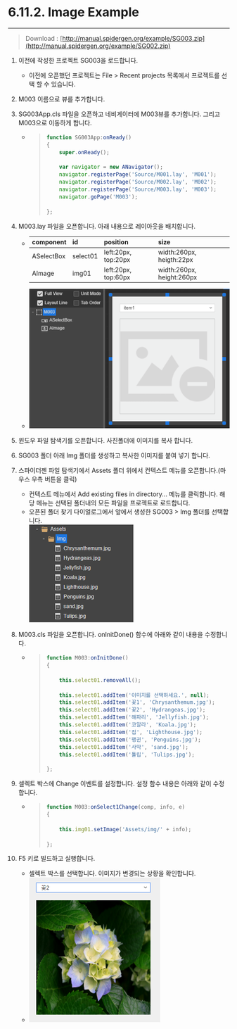 # 6.11.2. Image Example

---

> Download : [http://manual.spidergen.org/example/SG003.zip](http://manual.spidergen.org/example/SG002.zip)

1. 이전에 작성한 프로젝트 SG003을 로드합니다.
   * 이전에 오픈했던 프로젝트는 File &gt; Recent projects  목록에서 프로젝트를 선택 할 수 있습니다.
2. M003 이름으로 뷰를 추가합니다.
3. SG003App.cls 파일을 오픈하고 네비게이터에 M003뷰를 추가합니다. 그리고 M003으로 이동하게 합니다.
   * > ```js
     > function SG003App:onReady()
     > {
     >     super.onReady();
     >
     >     var navigator = new ANavigator();
     >     navigator.registerPage('Source/M001.lay', 'M001');
     >     navigator.registerPage('Source/M002.lay', 'M002');
     >     navigator.registerPage('Source/M003.lay', 'M003');
     >     navigator.goPage('M003');
     >     
     > };
     > ```
4. M003.lay 파일을 오픈합니다. 아래 내용으로 레이아웃을 배치합니다.
   * | component | id | position | size |
     | :--- | :--- | :--- | :--- |
     | ASelectBox | select01 | left:20px, top:20px | width:260px, heigth:22px |
     | AImage | img01 | left:20px, top:60px | width:260px, height:260px |
   * ![](/assets/img-ex-002.png)
5. 윈도우 파일 탐색기를 오픈합니다. 사진폴더에 이미지를 복사 합니다. 
6. SG003 폴더 아래 Img 폴더를 생성하고 복사한 이미지를 붙여 넣기 합니다.
7. 스파이더젠 파일 탐색기에서 Assets 폴더 위에서 컨텍스트 메뉴를 오픈합니다.\(마우스 우측 버튼을 클릭\)

   * 컨텍스트 메뉴에서 Add existing files in directory... 메뉴를 클릭합니다. 해당 메뉴는 선택된 폴더내의 모든 파일을 프로젝트로 로드합니다.
   * 오픈된 폴더 찾기 다이얼로그에서 앞에서 생성한 SG003 &gt; Img 폴더를 선택합니다.  
     ![](/assets/img-ex-004.png)

8. M003.cls 파일을 오픈합니다. onInitDone\(\) 함수에 아래와 같이 내용을 수정합니다.

   * > ```js
     > function M003:onInitDone()
     > {
     >     
     >     this.select01.removeAll();
     >     
     >     this.select01.addItem('이미지를 선택하세요.', null);
     >     this.select01.addItem('꽃1', 'Chrysanthemum.jpg');
     >     this.select01.addItem('꽃2', 'Hydrangeas.jpg');
     >     this.select01.addItem('해파리', 'Jellyfish.jpg');
     >     this.select01.addItem('코알라', 'Koala.jpg');
     >     this.select01.addItem('집', 'Lighthouse.jpg');
     >     this.select01.addItem('팽귄', 'Penguins.jpg');
     >     this.select01.addItem('사막', 'sand.jpg');
     >     this.select01.addItem('튤립', 'Tulips.jpg');    
     >
     > };
     > ```

9. 셀렉트 박스에 Change 이벤트를 설정합니다. 설정 함수 내용은 아래와 같이 수정합니다.

   * > ```js
     > function M003:onSelect1Change(comp, info, e)
     > {
     >     
     >     this.img01.setImage('Assets/img/' + info);
     >
     > };
     > ```

10. F5 키로 빌드하고 실행합니다.

    * 셀렉트 박스를 선택합니다. 이미지가 변경되는 상황을 확인합니다.  
    * ![](/assets/img-ex-005.png)



